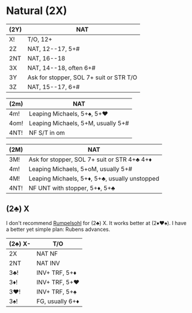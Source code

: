 # Natural (2X)

| (2Y)  | NAT |
|-------|-----|
| X!    | T/O, 12+
| 2Z    | NAT, 12--17, 5+#
| 2NT   | NAT, 16--18
| 3X    | NAT, 14--18, often 6+#
| 3Y    | Ask for stopper, SOL 7+ suit or STR T/O
| 3Z    | NAT, 15--17, 6+#

| (2m)  | NAT |
|-------|-----|
| 4m!   | Leaping Michaels, 5+♠, 5+♥
| 4om!  | Leaping Michaels, 5+M, usually 5+#
| 4NT!  | NF S/T in om

| (2M)  | NAT |
|-------|-----|
| 3M!   | Ask for stopper, SOL 7+ suit or STR 4+♣ 4+♦
| 4m!   | Leaping Michaels, 5+oM, usually 5+#
| 4M!   | Leaping Michaels, 5+♦, 5+♣, usually unstopped
| 4NT!  | NF UNT with stopper, 5+♦, 5+♣

## (2♣) X

I don't recommend [Rumpelsohl](../Rubinsohl.md#rumpelsohl) for (2♣) X.  It works
better at (2♦♥♠).  I have a better yet simple plan: Rubens advances.

| (2♣) X- | T/O |
|---------|-----|
| 2X      | NAT NF
| 2NT     | NAT INV
| 3♣!     | INV+ TRF, 5+♦
| 3♦!     | INV+ TRF, 5+♥
| 3♥!     | INV+ TRF, 5+♠
| 3♠!     | FG, usually 6+♦
